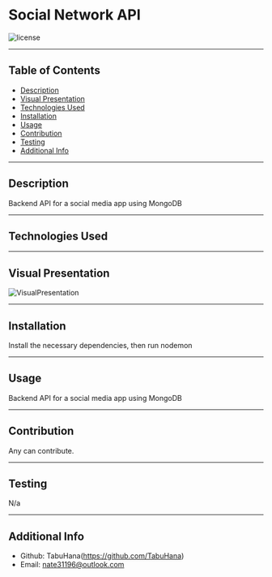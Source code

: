 # Social Network API

  ![license](https://img.shields.io/badge/license-MIT-blue)

  ***
  ## Table of Contents
  - [Description](#description)
  - [Visual Presentation](#visual-presentation)
  - [Technologies Used](#technologies-used)
  - [Installation](#installation)
  - [Usage](#usage)
  - [Contribution](#contribution)
  - [Testing](#testing)
  - [Additional Info](#additional-info)

  ***
  ## Description
  Backend API for a social media app using MongoDB

  ***
  ## Technologies Used
  

  ***
  ## Visual Presentation
  ![VisualPresentation](images/readmeVisualPresentation.png)

  ***
  ## Installation
  Install the necessary dependencies, then run nodemon

  ***
  ## Usage
  Backend API for a social media app using MongoDB

  ***
  ## Contribution
  Any can contribute.

  ***
  ## Testing
  N/a

  ***
  ## Additional Info
  - Github: TabuHana(https://github.com/TabuHana)
  - Email: nate31196@outlook.com
